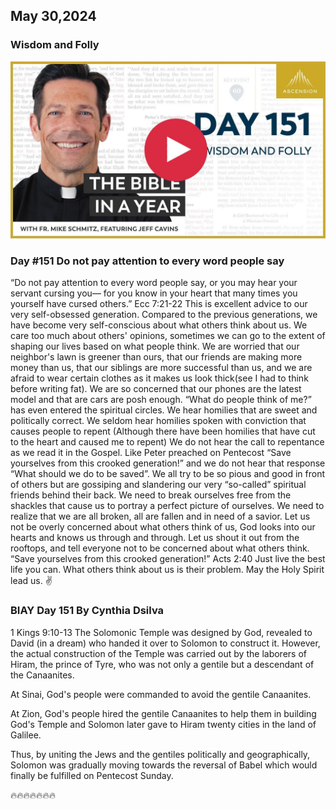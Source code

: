 ## May 30,2024

### Wisdom and Folly

[![Wisdom and Folly](https://raw.githubusercontent.com/linusjf/BIAY/main/May/jpgs/Day151.jpg)](https://youtu.be/NrL3YU5CSJc "Wisdom and Folly")

### Day #151 Do not pay attention to every word people say

“Do not pay attention to every word people say, or you may hear your servant cursing you— for you know in your heart that many times you yourself have cursed others.” Ecc 7:21-22
This is excellent advice to our very self-obsessed generation. Compared to the previous generations, we have become very self-conscious about what others think about us. We care too much about others' opinions, sometimes we can go to the extent of shaping our lives based on what people think.
We are worried that our neighbor's lawn is greener than ours, that our friends are making more money than us, that our siblings are more successful than us, and we are afraid to wear certain clothes as it makes us look thick(see I had to think before writing fat). We are so concerned that our phones are the latest model and that are cars are posh enough.
“What do people think of me?” has even entered the spiritual circles. We hear homilies that are sweet and politically correct.
We seldom hear homilies spoken with conviction that causes people to repent (Although there have been homilies that have cut to the heart and caused me to repent) We do not hear the call to repentance as we read it in the Gospel. Like Peter preached on Pentecost “Save yourselves from this crooked generation!” and we do not hear that response “What should we do to be saved”.
We all try to be so pious and good in front of others but are gossiping and slandering our very “so-called” spiritual friends behind their back. We need to break ourselves free from the shackles that cause us to portray a perfect picture of ourselves. We need to realize that we are all broken, all are fallen and in need of a savior. Let us not be overly concerned about what others think of us, God looks into our hearts and knows us through and through.
Let us shout it out from the rooftops, and tell everyone not to be concerned about what others think.
“Save yourselves from this crooked generation!” Acts 2:40
Just live the best life you can. What others think about us is their problem.
May the Holy Spirit lead us. ✌️

### BIAY Day 151 By Cynthia Dsilva

1 Kings 9:10-13
The Solomonic Temple was designed by God, revealed to David (in a dream) who handed it over to Solomon to construct it. However, the actual construction of the Temple was carried out by the laborers of Hiram, the prince of Tyre, who was not only a gentile but a descendant of the Canaanites.

At Sinai, God's people were commanded to avoid the gentile Canaanites.

At Zion, God's people hired the gentile Canaanites to help them in building God's Temple and Solomon later gave to Hiram twenty cities in the land of Galilee.

Thus, by uniting the Jews and the gentiles politically and geographically, Solomon was gradually moving towards the reversal of Babel which would finally be fulfilled on Pentecost Sunday.

🔥🔥🔥🔥🔥🔥🔥
